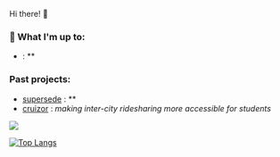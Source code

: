 Hi there! 👋

### 🔭 What I'm up to:

- []() : **

### Past projects:

- [supersede]() : **
- [cruizor]() : *making inter-city ridesharing more accessible for students*

![](https://github-readme-stats.vercel.app/api?username=danielhzhang&count_private=true&hide_rank=true&hide_border=true&show_icons=true&theme=tokyonight)

[![Top Langs](https://github-readme-stats.vercel.app/api/top-langs/?username=danielhzhang&layout=compact&card_width=445&hide_border=true&theme=tokyonight)](https://github.com/anuraghazra/github-readme-stats)

<!--
**DanielHZhang/danielhzhang** is a ✨ _special_ ✨ repository because its `README.md` (this file) appears on your GitHub profile.

Here are some ideas to get you started:

- 🔭 I’m currently working on ...
- 🌱 I’m currently learning ...
- 👯 I’m looking to collaborate on ...
- 🤔 I’m looking for help with ...
- 💬 Ask me about ...
- 📫 How to reach me: ...
- 😄 Pronouns: ...
- ⚡ Fun fact: ...
-->
